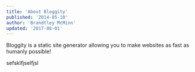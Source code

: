 ```yaml
---
title: 'About Bloggity'
published: '2014-05-10'
author: 'Brandtley McMinn'
updated: '2017-08-01'
---
```

Bloggity is a static site generator allowing you to make websites as fast as humanly possible!

sefsklfjselfjsl